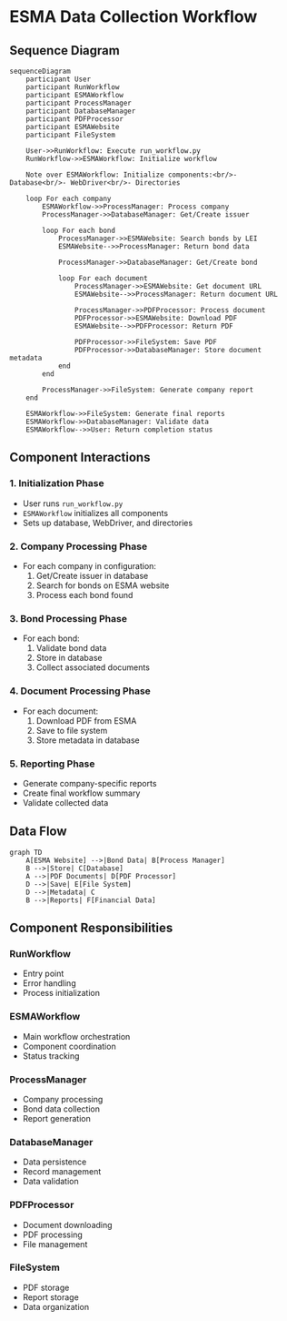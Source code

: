 # ESMA Data Collection Workflow

## Sequence Diagram

```mermaid
sequenceDiagram
    participant User
    participant RunWorkflow
    participant ESMAWorkflow
    participant ProcessManager
    participant DatabaseManager
    participant PDFProcessor
    participant ESMAWebsite
    participant FileSystem

    User->>RunWorkflow: Execute run_workflow.py
    RunWorkflow->>ESMAWorkflow: Initialize workflow
    
    Note over ESMAWorkflow: Initialize components:<br/>- Database<br/>- WebDriver<br/>- Directories
    
    loop For each company
        ESMAWorkflow->>ProcessManager: Process company
        ProcessManager->>DatabaseManager: Get/Create issuer
        
        loop For each bond
            ProcessManager->>ESMAWebsite: Search bonds by LEI
            ESMAWebsite-->>ProcessManager: Return bond data
            
            ProcessManager->>DatabaseManager: Get/Create bond
            
            loop For each document
                ProcessManager->>ESMAWebsite: Get document URL
                ESMAWebsite-->>ProcessManager: Return document URL
                
                ProcessManager->>PDFProcessor: Process document
                PDFProcessor->>ESMAWebsite: Download PDF
                ESMAWebsite-->>PDFProcessor: Return PDF
                
                PDFProcessor->>FileSystem: Save PDF
                PDFProcessor->>DatabaseManager: Store document metadata
            end
        end
        
        ProcessManager->>FileSystem: Generate company report
    end
    
    ESMAWorkflow->>FileSystem: Generate final reports
    ESMAWorkflow->>DatabaseManager: Validate data
    ESMAWorkflow-->>User: Return completion status
```

## Component Interactions

### 1. Initialization Phase
- User runs `run_workflow.py`
- `ESMAWorkflow` initializes all components
- Sets up database, WebDriver, and directories

### 2. Company Processing Phase
- For each company in configuration:
  1. Get/Create issuer in database
  2. Search for bonds on ESMA website
  3. Process each bond found

### 3. Bond Processing Phase
- For each bond:
  1. Validate bond data
  2. Store in database
  3. Collect associated documents

### 4. Document Processing Phase
- For each document:
  1. Download PDF from ESMA
  2. Save to file system
  3. Store metadata in database

### 5. Reporting Phase
- Generate company-specific reports
- Create final workflow summary
- Validate collected data

## Data Flow

```mermaid
graph TD
    A[ESMA Website] -->|Bond Data| B[Process Manager]
    B -->|Store| C[Database]
    A -->|PDF Documents| D[PDF Processor]
    D -->|Save| E[File System]
    D -->|Metadata| C
    B -->|Reports| F[Financial Data]
```

## Component Responsibilities

### RunWorkflow
- Entry point
- Error handling
- Process initialization

### ESMAWorkflow
- Main workflow orchestration
- Component coordination
- Status tracking

### ProcessManager
- Company processing
- Bond data collection
- Report generation

### DatabaseManager
- Data persistence
- Record management
- Data validation

### PDFProcessor
- Document downloading
- PDF processing
- File management

### FileSystem
- PDF storage
- Report storage
- Data organization 
